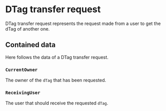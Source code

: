 # DTag transfer request
DTag transfer request represents the request made from a user to get the dTag of another one.
 
## Contained data
Here follows the data of a DTag transfer request. 

### `CurrentOwner`
The owner of the `dTag` that has been requested.

### `ReceivingUser`
The user that should receive the requested `dTag`. 
